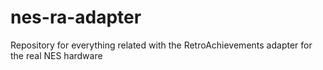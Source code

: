 # nes-ra-adapter
Repository for everything related with the RetroAchievements adapter for the real NES hardware
